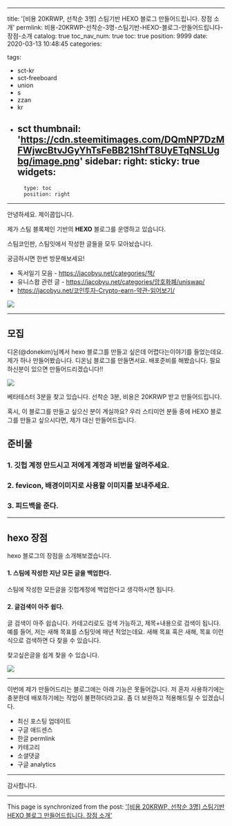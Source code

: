 
---
title: '[비용 20KRWP, 선착순 3명] 스팀기반 HEXO 블로그 만들어드립니다. 장점 소개'
permlink: 비용-20KRWP-선착순-3명-스팀기반-HEXO-블로그-만들어드립니다-장점-소개
catalog: true
toc_nav_num: true
toc: true
position: 9999
date: 2020-03-13 10:48:45
categories:

tags:
- sct-kr
- sct-freeboard
- union
- s
- zzan
- kr
- sct
thumbnail: 'https://cdn.steemitimages.com/DQmNP7DzMFWjwcBtvJGyYhTsFeBB21ShfT8UyETqNSLUgbg/image.png'
sidebar:
    right:
        sticky: true
widgets:
    -
        type: toc
        position: right
---


안녕하세요. 제이콥입니다.

제가 스팀 블록체인 기반의 **HEXO** 블로그를 운영하고 있습니다.

스팀코인판, 스팀잇에서 작성한 글들을 모두 모아놨습니다. 

궁금하시면 한번 방문해보세요! 

* 독서일기 모음 - https://jacobyu.net/categories/책/
* 유니스왑 관련 글 - https://jacobyu.net/categories/암호화폐/uniswap/
* https://jacobyu.net/코인투자-Crypto-earn-약관-읽어보기/


![](https://cdn.steemitimages.com/DQmNP7DzMFWjwcBtvJGyYhTsFeBB21ShfT8UyETqNSLUgbg/image.png)

---

## 모집

디온(@donekim)님께서 hexo 블로그를 만들고 싶은데 어렵다는이야기를 들었는데요. 제가 하나 만들어봤습니다.
디온님 블로그를 만들면서요. 배포준비를 해봤습니다. 필요하신분이 있으면 만들어드리겠습니다!!

![](https://cdn.steemitimages.com/DQmQmjge6UgXHGVGrBZUEWVTgtkiJxL7ggNEEWrFhXM1WBd/image.png)

베타테스터 3분을 찾고 있습니다. 
선착순 3분, 비용은 20KRWP 받고 만들어드립니다.

혹시, 이 블로그를 만들고 싶으신 분이 계실까요?
우리 스티미언 분들 중에 HEXO 블로그를 만들고 싶으시다면, 
제가 대신 만들어드립니다.


## 준비물

### 1. 깃헙 계정 만드시고 저에게 계정과 비번을 알려주세요.
### 2. fevicon, 배경이미지로 사용할 이미지를 보내주세요.
### 3. 피드백을 준다.


---

## hexo 장점

hexo 블로그의 장점을 소개해보겠습니다.

#### 1. 스팀에 작성한 지난 모든 글을 백업한다.

스팀에 작성한 모든글을 깃헙계정에 백업한다고 생각하시면 됩니다.

#### 2. 글검색이 아주 쉽다.

글 검색이 아주 쉽습니다. 카테고리로도 검색 가능하고, 제목+내용으로 검색이 됩니다. 예를 들어, 저는 새해 목표를 스팀잇에 매년 적었는데요. 새해 목표 혹은 새해, 목표 이런식으로 검색하면 다 찾을 수 있습니다. 

찾고싶은글을 쉽게 찾을 수 있습니다.

![](https://cdn.steemitimages.com/DQmSudYrWJ1rr1UFRdfqbqWvN6wP89KPHsMijFjxDwRUSbF/image.png)

---


이번에 제가 만들어드리는 블로그에는 아래 기능은 못들어갑니다. 저 혼자 사용하기에는 충분한데 배포하기에는 작업이 불편하더라고요. 좀 더 보완하고 적용해드릴 수 있겠습니다.

* 최신 포스팅 업데이트
* 구글 애드센스
* 한글 permlink
* 카테고리
* 소셜댓글
* 구글 analytics

---

감사합니다.

- - -

This page is synchronized from the post: ['[비용 20KRWP, 선착순 3명] 스팀기반 HEXO 블로그 만들어드립니다. 장점 소개'](https://steempeak.com/@jacobyu/20krwp-3-hexo)
